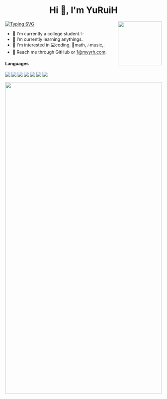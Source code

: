 <h1 align="center">Hi 👋, I'm YuRuiH</h1>
<a href="https://git.io/typing-svg"><img src="https://readme-typing-svg.demolab.com?font=Fira+Code&pause=1000&random=false&width=435&lines=Working+Towards+Backend+Development+from+China" alt="Typing SVG" /></a>
<img align="right" height="141" src="https://github-readme-stats.vercel.app/api?username=xia0ne&theme=tokyonight&show_icons=true&count_private=true&hide_border=true">
<!-- ![](https://github-readme-stats.vercel.app/api?username=zzyyyl&theme=tokyonight&show_icons=true&count_private=true) -->

- 🐶 I'm currently a college student.✨
- 🌱 I’m currently learning anythings.
- 👀 I'm interested in 💻coding, 📝math, 🎶music,.
- 📧 Reach me through GitHub or 1@myyrh.com.

#### Languages
![](https://img.shields.io/badge/C++-00599C?logo=cplusplus&logoColor=fff)
![](https://img.shields.io/badge/C-00599C?logo=c&logoColor=fff)
![](https://img.shields.io/badge/Goland-743ea2?logo=Goland&logoColor=fff)
![](https://img.shields.io/badge/Python-743ea2?logo=python&logoColor=fff)
![](https://img.shields.io/badge/Java-743ea2?logo=java&logoColor=fff)
![](https://img.shields.io/badge/JavaScript-00599C?logo=javascript&logoColor=fff)
![](https://img.shields.io/badge/HTML5-dd3364?logo=html5&logoColor=fff)

<img style="width: 100%; height: 25vh" src="https://readme.app.surmon.me/api/render?template_id=github-top-languages&props.username=xia0ne" />
